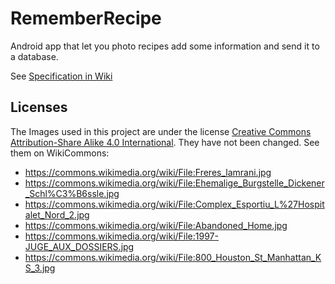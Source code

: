 # RememberRecipe
  Android app that let you photo recipes add some information and send it to a database.

See [Specification in Wiki](https://github.com/mhhoeper/RememberRecipe/wiki/Specification)

## Licenses
  The Images used in this project are under the license [Creative Commons Attribution-Share Alike 4.0 International](https://creativecommons.org/licenses/by-sa/4.0/deed.en). They have not been changed. See them on WikiCommons:
 * https://commons.wikimedia.org/wiki/File:Freres_lamrani.jpg
 * https://commons.wikimedia.org/wiki/File:Ehemalige_Burgstelle_Dickener_Schl%C3%B6ssle.jpg
 * https://commons.wikimedia.org/wiki/File:Complex_Esportiu_L%27Hospitalet_Nord_2.jpg
 * https://commons.wikimedia.org/wiki/File:Abandoned_Home.jpg
 * https://commons.wikimedia.org/wiki/File:1997-JUGE_AUX_DOSSIERS.jpg
 * https://commons.wikimedia.org/wiki/File:800_Houston_St_Manhattan_KS_3.jpg
